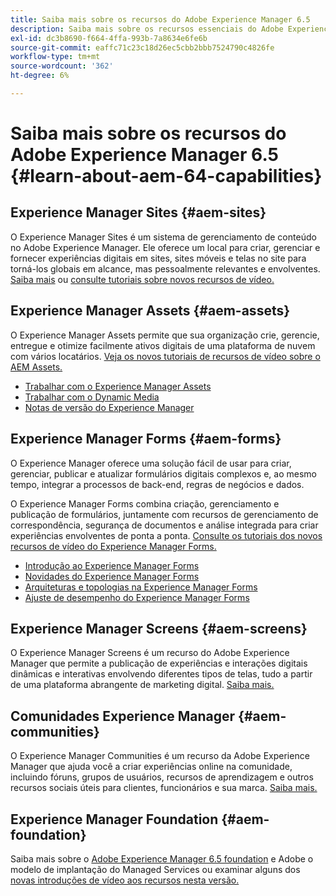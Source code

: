 ```yaml
---
title: Saiba mais sobre os recursos do Adobe Experience Manager 6.5
description: Saiba mais sobre os recursos essenciais do Adobe Experience Manager 6.5.
exl-id: dc3b8690-f664-4ffa-993b-7a8634e6fe6b
source-git-commit: eaffc71c23c18d26ec5cbb2bbb7524790c4826fe
workflow-type: tm+mt
source-wordcount: '362'
ht-degree: 6%

---
```


# Saiba mais sobre os recursos do Adobe Experience Manager 6.5 {#learn-about-aem-64-capabilities}

## Experience Manager Sites {#aem-sites}

O Experience Manager Sites é um sistema de gerenciamento de conteúdo no Adobe Experience Manager. Ele oferece um local para criar, gerenciar e fornecer experiências digitais em sites, sites móveis e telas no site para torná-los globais em alcance, mas pessoalmente relevantes e envolventes. [Saiba mais](https://business.adobe.com/products/experience-manager/sites/web-content-management.html) ou [consulte tutoriais sobre novos recursos de vídeo.](https://experienceleague.adobe.com/docs/experience-manager-learn/sites/overview.html?lang=pt-BR)

## Experience Manager Assets {#aem-assets}

O Experience Manager Assets permite que sua organização crie, gerencie, entregue e otimize facilmente ativos digitais de uma plataforma de nuvem com vários locatários. [Veja os novos tutoriais de recursos de vídeo sobre o AEM Assets.](https://experienceleague.adobe.com/docs/experience-manager-learn/assets/overview.html?lang=en)

* [Trabalhar com o Experience Manager Assets](/help/assets/manage-assets.md)
* [Trabalhar com o Dynamic Media](/help/assets/dynamic-media.md)
* [Notas de versão do Experience Manager](/help/release-notes/release-notes.md)

## Experience Manager Forms {#aem-forms}

O Experience Manager oferece uma solução fácil de usar para criar, gerenciar, publicar e atualizar formulários digitais complexos e, ao mesmo tempo, integrar a processos de back-end, regras de negócios e dados.

O Experience Manager Forms combina criação, gerenciamento e publicação de formulários, juntamente com recursos de gerenciamento de correspondência, segurança de documentos e análise integrada para criar experiências envolventes de ponta a ponta. [Consulte os tutoriais dos novos recursos de vídeo do Experience Manager Forms.](https://experienceleague.adobe.com/docs/experience-manager-learn/assets/overview.html?lang=en)

* [Introdução ao Experience Manager Forms](/help/forms/using/introduction-aem-forms.md)
* [Novidades do Experience Manager Forms](/help/forms/using/whats-new.md)
* [Arquiteturas e topologias na Experience Manager Forms](/help/forms/using/aem-forms-architecture-deployment.md)
* [Ajuste de desempenho do Experience Manager Forms](/help/forms/using/performance-tuning-aem-forms.md)

## Experience Manager Screens {#aem-screens}

O Experience Manager Screens é um recurso do Adobe Experience Manager que permite a publicação de experiências e interações digitais dinâmicas e interativas envolvendo diferentes tipos de telas, tudo a partir de uma plataforma abrangente de marketing digital. [Saiba mais.](https://experienceleague.adobe.com/docs/experience-manager-screens/user-guide/aem-screens-introduction.html?lang=pt-BR)

## Comunidades Experience Manager {#aem-communities}

O Experience Manager Communities é um recurso da Adobe Experience Manager que ajuda você a criar experiências online na comunidade, incluindo fóruns, grupos de usuários, recursos de aprendizagem e outros recursos sociais úteis para clientes, funcionários e sua marca. [Saiba mais.](https://experienceleague.adobe.com/docs/experience-manager-65/communities/introduction/overview.html?lang=en)

## Experience Manager Foundation {#aem-foundation}

Saiba mais sobre o [Adobe Experience Manager 6.5 foundation](/help/sites-deploying/home.md) e Adobe o modelo de implantação do Managed Services ou examinar alguns dos [novas introduções de vídeo aos recursos nesta versão.](https://experienceleague.adobe.com/docs/experience-manager-learn/assets/overview.html?lang=en)
